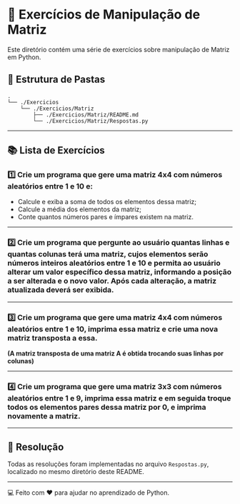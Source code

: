 
# 📂 Exercícios de Manipulação de Matriz

Este diretório contém uma série de exercícios sobre manipulação de Matriz em Python.

## 📑 Estrutura de Pastas

```text
.
└── ./Exercicios
    └── ./Exercicios/Matriz
        ├── ./Exercicios/Matriz/README.md
        └── ./Exercicios/Matriz/Respostas.py
```

---

## 📚 Lista de Exercícios

### 1️⃣ Crie um programa que gere uma matriz 4x4 com números aleatórios entre 1 e 10 e: 
* Calcule e exiba a soma de todos os elementos dessa matriz; 
* Calcule a média dos elementos da matriz; 
* Conte quantos números pares e ímpares existem na matriz. 
  
---

### 2️⃣ Crie um programa que pergunte ao usuário quantas linhas e quantas colunas terá uma matriz, cujos elementos serão números inteiros aleatórios entre 1 e 10 e permita ao usuário alterar um valor específico dessa matriz, informando a posição a ser alterada e o novo valor. Após cada alteração, a matriz atualizada deverá ser exibida. 

---

### 3️⃣ Crie um programa que gere uma matriz 4x4 com números aleatórios entre 1 e 10, imprima essa matriz e crie uma nova matriz transposta a essa. 
**(A matriz transposta de uma matriz A é obtida trocando suas linhas por colunas)**

---

### 4️⃣ Crie um programa que gere uma matriz 3x3 com números aleatórios entre 1 e 9, imprima essa matriz e em seguida troque todos os elementos pares dessa matriz por 0, e imprima novamente a matriz. 

---

## 📜 Resolução

Todas as resoluções foram implementadas no arquivo `Respostas.py`, localizado no mesmo diretório deste README.

---


💻 Feito com ❤️ para ajudar no aprendizado de Python.